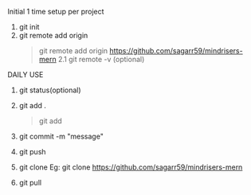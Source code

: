 Initial 1 time setup per project

1.  git init
2.  git remote add origin <gitRepoUrl>
    > git remote add origin https://github.com/sagarr59/mindrisers-mern
        2.1 git remote -v (optional)

DAILY USE

1. git status(optional)
2. git add .
   > git add <fileName>
3. git commit -m "message"
4. git push

5. git clone <repoURL>
        Eg: git clone https://github.com/sagarr59/mindrisers-mern

6. git pull